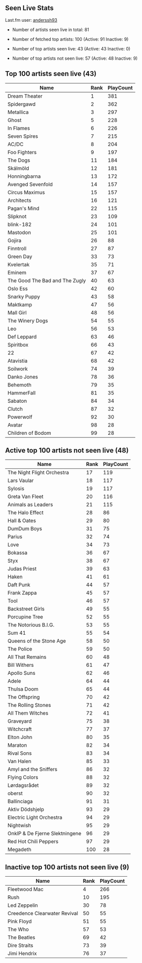 ## Seen Live Stats

Last.fm user: [anderssh93](https://www.last.fm/user/anderssh93)

- Number of artists seen live in total: 81

- Number of fetched top artists: 100 (Active: 91 Inactive: 9)

- Number of top artists seen live: 43 (Active: 43 Inactive: 0)

- Number of top artists not seen live: 57 (Active: 48 Inactive: 9)

## Top 100 artists seen live (43)

Name                           | Rank | PlayCount
------------------------------ | ---- | ---------
Dream Theater                  | 1    | 381      
Spidergawd                     | 2    | 362      
Metallica                      | 3    | 297      
Ghost                          | 5    | 228      
In Flames                      | 6    | 226      
Seven Spires                   | 7    | 215      
AC/DC                          | 8    | 204      
Foo Fighters                   | 9    | 197      
The Dogs                       | 11   | 184      
Skálmöld                       | 12   | 181      
Honningbarna                   | 13   | 172      
Avenged Sevenfold              | 14   | 157      
Circus Maximus                 | 15   | 157      
Architects                     | 16   | 121      
Pagan's Mind                   | 22   | 115      
Slipknot                       | 23   | 109      
blink-182                      | 24   | 101      
Mastodon                       | 25   | 101      
Gojira                         | 26   | 88       
Finntroll                      | 27   | 87       
Green Day                      | 33   | 73       
Kvelertak                      | 35   | 71       
Eminem                         | 37   | 67       
The Good The Bad and The Zugly | 40   | 63       
Oslo Ess                       | 42   | 60       
Snarky Puppy                   | 43   | 58       
Maktkamp                       | 47   | 56       
Mall Girl                      | 48   | 56       
The Winery Dogs                | 54   | 55       
Leo                            | 56   | 53       
Def Leppard                    | 63   | 46       
Spiritbox                      | 66   | 43       
22                             | 67   | 42       
Atavistia                      | 68   | 42       
Soilwork                       | 74   | 39       
Danko Jones                    | 78   | 36       
Behemoth                       | 79   | 35       
HammerFall                     | 81   | 35       
Sabaton                        | 84   | 34       
Clutch                         | 87   | 32       
Powerwolf                      | 92   | 30       
Avatar                         | 98   | 28       
Children of Bodom              | 99   | 28       

## Active top 100 artists not seen live (48)

Name                           | Rank | PlayCount
------------------------------ | ---- | ---------
The Night Flight Orchestra     | 17   | 119      
Lars Vaular                    | 18   | 117      
Sylosis                        | 19   | 117      
Greta Van Fleet                | 20   | 116      
Animals as Leaders             | 21   | 115      
The Halo Effect                | 28   | 86       
Hall & Oates                   | 29   | 80       
DumDum Boys                    | 31   | 75       
Parius                         | 32   | 74       
Love                           | 34   | 73       
Bokassa                        | 36   | 67       
Styx                           | 38   | 67       
Judas Priest                   | 39   | 63       
Haken                          | 41   | 61       
Daft Punk                      | 44   | 57       
Frank Zappa                    | 45   | 57       
Tool                           | 46   | 57       
Backstreet Girls               | 49   | 55       
Porcupine Tree                 | 52   | 55       
The Notorious B.I.G.           | 53   | 55       
Sum 41                         | 55   | 54       
Queens of the Stone Age        | 58   | 50       
The Police                     | 59   | 50       
All That Remains               | 60   | 48       
Bill Withers                   | 61   | 47       
Apollo Suns                    | 62   | 46       
Adele                          | 64   | 44       
Thulsa Doom                    | 65   | 44       
The Offspring                  | 70   | 42       
The Rolling Stones             | 71   | 42       
All Them Witches               | 72   | 41       
Graveyard                      | 75   | 38       
Witchcraft                     | 77   | 37       
Elton John                     | 80   | 35       
Maraton                        | 82   | 34       
Rival Sons                     | 83   | 34       
Van Halen                      | 85   | 33       
Amyl and the Sniffers          | 86   | 32       
Flying Colors                  | 88   | 32       
Lørdagsrådet                   | 89   | 32       
oberst                         | 90   | 32       
Ballinciaga                    | 91   | 31       
Aktiv Dödshjelp                | 93   | 29       
Electric Light Orchestra       | 94   | 29       
Nightwish                      | 95   | 29       
OnklP & De Fjerne Slektningene | 96   | 29       
Red Hot Chili Peppers          | 97   | 29       
Megadeth                       | 100  | 28       

## Inactive top 100 artists not seen live (9)

Name                         | Rank | PlayCount
---------------------------- | ---- | ---------
Fleetwood Mac                | 4    | 266      
Rush                         | 10   | 195      
Led Zeppelin                 | 30   | 78       
Creedence Clearwater Revival | 50   | 55       
Pink Floyd                   | 51   | 55       
The Who                      | 57   | 53       
The Beatles                  | 69   | 42       
Dire Straits                 | 73   | 39       
Jimi Hendrix                 | 76   | 37       
